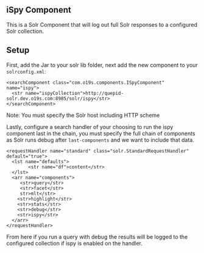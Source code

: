 iSpy Component
---

This is a Solr Component that will log out full Solr responses to a configured Solr collection.  


## Setup
First, add the Jar to your solr lib folder, next add the new component to your `solrconfig.xml`:

```
<searchComponent class="com.o19s.components.ISpyComponent" name="ispy">
  <str name="ispyCollection">http://quepid-solr.dev.o19s.com:8985/solr/ispy</str>
</searchComponent>
```

Note: You must specify the Solr host including HTTP scheme


Lastly, configure a search handler of your choosing to run the ispy component last in the chain, you must specify the full chain of components as Solr runs debug after `last-components` and we want to include that data.

```
<requestHandler name="standard" class="solr.StandardRequestHandler" default="true">
  <lst name="defaults">
        <str name="df">content</str>
  </lst>
  <arr name="components">
     <str>query</str>
     <str>facet</str>
     str>mlt</str>
    <str>highlight</str>
    <str>stats</str>
    <str>debug</str>
    <str>ispy</str>
  </arr>
</requestHandler>
```

From here if you run a query with debug the results will be logged to the configured collection if ispy is enabled on the handler.
